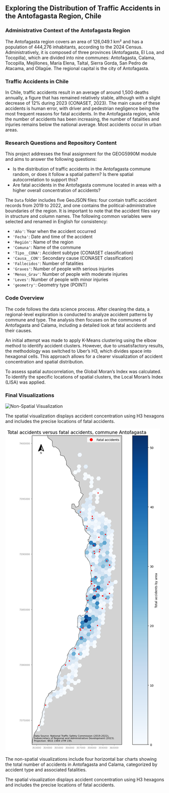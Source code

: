 
## Exploring the Distribution of Traffic Accidents in the Antofagasta Region, Chile

### Administrative Context of the Antofagasta Region

The Antofagasta region covers an area of 126,049.1 km² and has a population of 444,276 inhabitants, according to the 2024 Census. Administratively, it is composed of three provinces (Antofagasta, El Loa, and Tocopilla), which are divided into nine communes: Antofagasta, Calama, Tocopilla, Mejillones, María Elena, Taltal, Sierra Gorda, San Pedro de Atacama, and Ollagüe. The regional capital is the city of Antofagasta.

### Traffic Accidents in Chile

In Chile, traffic accidents result in an average of around 1,500 deaths annually, a figure that has remained relatively stable, although with a slight decrease of 12% during 2023 (CONASET, 2023). The main cause of these accidents is human error, with driver and pedestrian negligence being the most frequent reasons for fatal accidents. In the Antofagasta region, while the number of accidents has been increasing, the number of fatalities and injuries remains below the national average. Most accidents occur in urban areas.

### Research Questions and Repository Content

This project addresses the final assignment for the GEOG5990M module and aims to answer the following questions:

- Is the distribution of traffic accidents in the Antofagasta commune random, or does it follow a spatial pattern? Is there spatial autocorrelation to support this?
- Are fatal accidents in the Antofagasta commune located in areas with a higher overall concentration of accidents?

The `Data` folder includes five GeoJSON files: four contain traffic accident records from 2019 to 2022, and one contains the political-administrative boundaries of the region. It is important to note that the accident files vary in structure and column names. The following common variables were selected and renamed in English for consistency:

- `'Año'`: Year when the accident occurred  
- `'Fecha'`: Date and time of the accident  
- `'Región'`: Name of the region  
- `'Comuna'`: Name of the commune  
- `'Tipo__CONA'`: Accident subtype (CONASET classification)  
- `'Causa__CON'`: Secondary cause (CONASET classification)  
- `'Fallecidos'`: Number of fatalities  
- `'Graves'`: Number of people with serious injuries  
- `'Menos_Grav'`: Number of people with moderate injuries  
- `'Leves'`: Number of people with minor injuries  
- `'geometry'`: Geometry type (POINT)

### Code Overview

The code follows the data science process. After cleaning the data, a regional-level exploration is conducted to analyze accident patterns by commune and type. The analysis then focuses on the communes of Antofagasta and Calama, including a detailed look at fatal accidents and their causes.

An initial attempt was made to apply K-Means clustering using the elbow method to identify accident clusters. However, due to unsatisfactory results, the methodology was switched to Uber’s H3, which divides space into hexagonal cells. This approach allows for a clearer visualization of accident concentration and spatial distribution.

To assess spatial autocorrelation, the Global Moran’s Index was calculated. To identify the specific locations of spatial clusters, the Local Moran’s Index (LISA) was applied.

### Final Visualizations

![Non-Spatial Visualization](Images/non_spatial.png)

The spatial visualization displays accident concentration using H3 hexagons and includes the precise locations of fatal accidents.

![Spatial Visualization](Images/spatial.png)


The non-spatial visualizations include four horizontal bar charts showing the total number of accidents in Antofagasta and Calama, categorized by accident type and associated fatalities.

The spatial visualization displays accident concentration using H3 hexagons and includes the precise locations of fatal accidents.
